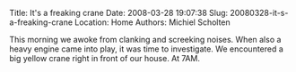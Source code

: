 Title: It's a freaking crane
Date: 2008-03-28 19:07:38
Slug: 20080328-it-s-a-freaking-crane
Location: Home
Authors: Michiel Scholten

<p>This morning we awoke from clanking and screeking noises. When also a heavy engine came into play, it was time to investigate. We encountered a big yellow crane right in front of our house. At 7AM.